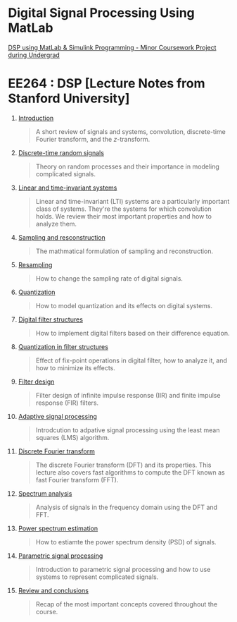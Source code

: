 # Digital Signal Processing Using MatLab
[DSP using MatLab & Simulink Programming - Minor Coursework Project during Undergrad](https://github.com/ferozxkhan/DigitalSignalProcessing-MatLab/blob/main/MatLab-Programs.pdf)


# EE264 : DSP [Lecture Notes from Stanford University]

1. [Introduction](https://github.com/ferozxkhan/DSPusingMATLAB/blob/main/lectures-stanford/01_introduction.pdf)

    > A short review of signals and systems, convolution, discrete-time Fourier transform, and the _z_-transform.

2. [Discrete-time random signals](https://github.com/ferozxkhan/DSPusingMATLAB/blob/main/lectures-stanford/02_discrete-time_random_signals.pdf)

    > Theory on random processes and their importance in modeling complicated signals.

3. [Linear and time-invariant systems](https://github.com/ferozxkhan/DSPusingMATLAB/blob/main/lectures-stanford/03_properties_of_lti_systems.pdf)

    >Linear and time-invariant (LTI) systems are a particularly important class of systems. They're the systems for which convolution holds. We review their most important properties and how to analyze them.

4. [Sampling and resconstruction](https://github.com/ferozxkhan/DSPusingMATLAB/blob/main/lectures-stanford/04_sampling_reconstruction.pdf)

    >The mathmatical formulation of sampling and reconstruction.

5. [Resampling](https://github.com/ferozxkhan/DSPusingMATLAB/blob/main/lectures-stanford/05_resampling.pdf)

    >How to change the sampling rate of digital signals.

6. [Quantization](https://github.com/ferozxkhan/DSPusingMATLAB/blob/main/lectures-stanford/06_quantization.pdf)

    >How to model quantization and its effects on digital systems.

7. [Digital filter structures](https://github.com/ferozxkhan/DSPusingMATLAB/blob/main/lectures-stanford/07_digital_filter_structures.pdf)

    >How to implement digital filters based on their difference equation.

8. [Quantization in filter structures](https://github.com/ferozxkhan/DSPusingMATLAB/blob/main/lectures-stanford/08_quantization_in_filter_structures.pdf)

    >Effect of fix-point operations in digital filter, how to analyze it, and how to minimize its effects.

9. [Filter design](https://github.com/ferozxkhan/DSPusingMATLAB/blob/main/lectures-stanford/09_filter_design.pdf)

    >Filter design of infinite impulse response (IIR) and finite impulse response (FIR) filters.

10. [Adaptive signal processing](https://github.com/ferozxkhan/DSPusingMATLAB/blob/main/lectures-stanford/10_adaptive_signal_processing.pdf)

    >Introdcution to adpative signal processing using the least mean squares (LMS) algorithm.

11. [Discrete Fourier transform](https://github.com/ferozxkhan/DSPusingMATLAB/blob/main/lectures-stanford/11_discrete_Fourier_transform.pdf)

    >The discrete Fourier transform (DFT) and its properties. This lecture also covers fast algorithms to compute the DFT known as fast Fourier transform (FFT).

12. [Spectrum analysis](https://github.com/ferozxkhan/DSPusingMATLAB/blob/main/lectures-stanford/12_spectrum_analysis.pdf)

    >Analysis of signals in the frequency domain using the DFT and FFT.

13. [Power spectrum estimation](https://github.com/ferozxkhan/DSPusingMATLAB/blob/main/lectures-stanford/13_psd_estimation.pdf)

    >How to estiamte the power spectrum density (PSD) of signals.

14. [Parametric signal processing](https://github.com/ferozxkhan/DSPusingMATLAB/blob/main/lectures-stanford/14_parametric_signal_processing.pdf)

    >Introduction to parametric signal processing and how to use systems to represent complicated signals.

15. [Review and conclusions](https://github.com/ferozxkhan/DSPusingMATLAB/blob/main/lectures-stanford/15_review_and_conclusions.pdf)

    >Recap of the most important concepts covered throughout the course.

